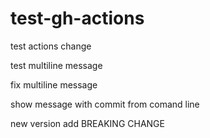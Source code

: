 # test-gh-actions

test actions change

test multiline message

fix multiline message

show message with commit from comand line

new version add BREAKING CHANGE
